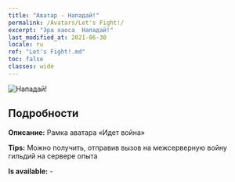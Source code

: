 ```yaml
---
title: "Аватар - Нападай!"
permalink: /Avatars/Let's Fight!/
excerpt: "Эра хаоса  Нападай!"
last_modified_at: 2021-06-30
locale: ru
ref: "Let's Fight!.md"
toc: false
classes: wide
---
```

 ![Нападай!](/images/a/avatarFrame_84.png)

## Подробности

 **Описание:** Рамка аватара «Идет война» 

 **Tips:** Можно получить, отправив вызов на межсерверную войну гильдий на сервере опыта 

 **Is available:**  - 

